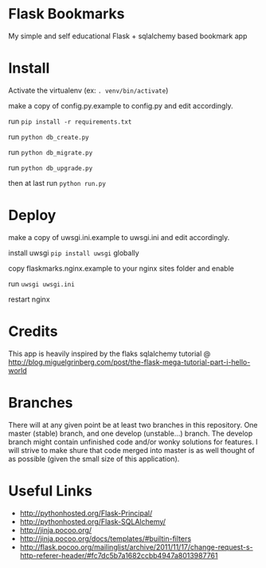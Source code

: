 Flask Bookmarks
===============

My simple and self educational Flask + sqlalchemy based bookmark app


Install
=======

Activate the virtualenv (ex: `. venv/bin/activate`)

make a copy of config.py.example to config.py and edit accordingly.

run `pip install -r requirements.txt`

run `python db_create.py`

run `python db_migrate.py`

run `python db_upgrade.py`

then at last run `python run.py`


Deploy
======

make a copy of uwsgi.ini.example to uwsgi.ini and edit accordingly.

install uwsgi `pip install uwsgi` globally

copy flaskmarks.nginx.example to your nginx sites folder and enable

run `uwsgi uwsgi.ini`

restart nginx


Credits
=======

This app is heavily inspired by the flaks sqlalchemy tutorial @ http://blog.miguelgrinberg.com/post/the-flask-mega-tutorial-part-i-hello-world


Branches
========

There will at any given point be at least two branches in this repository. One master (stable) branch, and one develop (unstable...) branch. The develop branch might contain unfinished code and/or wonky solutions for features. I will strive to make shure that code merged into master is as well thought of as possible (given the small size of this application).

Useful Links
============
* http://pythonhosted.org/Flask-Principal/
* http://pythonhosted.org/Flask-SQLAlchemy/
* http://jinja.pocoo.org/
* http://jinja.pocoo.org/docs/templates/#builtin-filters
* http://flask.pocoo.org/mailinglist/archive/2011/11/17/change-request-s-http-referer-header/#fc7dc5b7a1682ccbb4947a8013987761
